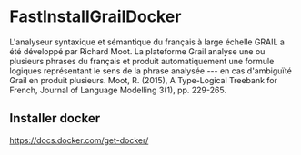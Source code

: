 # FastInstallGrailDocker
L'analyseur syntaxique et sémantique du français à large échelle GRAIL a été développé par Richard Moot. La plateforme Grail analyse une ou plusieurs phrases du français et produit automatiquement une formule logiques représentant le sens de la phrase analysée --- en cas d'ambiguïté Grail en produit plusieurs. 
Moot, R. (2015), A Type-Logical Treebank for French, Journal of Language Modelling 3(1), pp. 229-265.

## Installer docker  
https://docs.docker.com/get-docker/
